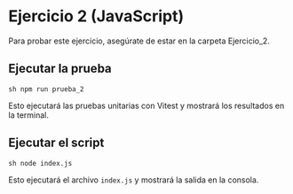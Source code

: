 # Ejercicio 2 (JavaScript)

Para probar este ejercicio, asegúrate de estar en la carpeta Ejercicio_2.

## Ejecutar la prueba

```sh npm run prueba_2 ```

Esto ejecutará las pruebas unitarias con Vitest y mostrará los resultados en la terminal.

## Ejecutar el script

```sh node index.js ```

Esto ejecutará el archivo `index.js` y mostrará la salida en la consola.